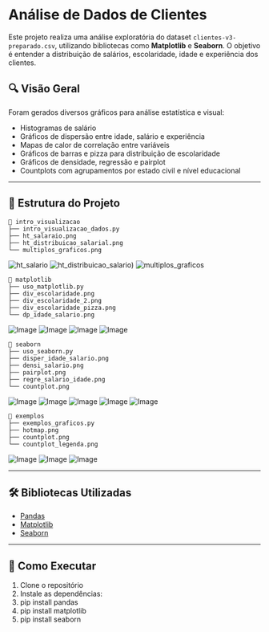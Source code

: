 # Análise de Dados de Clientes

Este projeto realiza uma análise exploratória do dataset `clientes-v3-preparado.csv`, utilizando bibliotecas como **Matplotlib** e **Seaborn**. O objetivo é entender a distribuição de salários, escolaridade, idade e experiência dos clientes.

## 🔍 Visão Geral

Foram gerados diversos gráficos para análise estatística e visual:

- Histogramas de salário
- Gráficos de dispersão entre idade, salário e experiência
- Mapas de calor de correlação entre variáveis
- Gráficos de barras e pizza para distribuição de escolaridade
- Gráficos de densidade, regressão e pairplot
- Countplots com agrupamentos por estado civil e nível educacional

---

## 📁 Estrutura do Projeto

<pre><code>📂 intro_visualizacao
├── intro_visualizacao_dados.py
├── ht_salaraio.png
├── ht_distribuicao_salarial.png
└── multiplos_graficos.png
</code></pre>

![ht_salario](https://github.com/user-attachments/assets/80292494-3553-473a-bba2-0e01ce4f35ae)
![ht_distribuicao_salario](https://github.com/user-attachments/assets/5e96e15d-bb81-48f8-8bac-c0085afe4557))
![multiplos_graficos](https://github.com/user-attachments/assets/2a7b490e-6b7b-4a02-bcb1-8dee8ad512d6)

<pre><code>📂 matplotlib
├── uso_matplotlib.py
├── div_escolaridade.png
├── div_escolaridade_2.png
├── div_escolaridade_pizza.png
└── dp_idade_salario.png
</code></pre>

![Image](https://github.com/user-attachments/assets/0ad08e7d-7402-47e6-81d8-5ec9d2f67559)
![Image](https://github.com/user-attachments/assets/8a0f58eb-54cf-4c7c-ae7e-bf317e9e175e)
![Image](https://github.com/user-attachments/assets/9e0b0c1d-d151-4353-a67c-f1ba52bad20d)
![Image](https://github.com/user-attachments/assets/164c93df-67c4-4e45-91eb-959cd6e25ca3)

<pre><code>📂 seaborn
├── uso_seaborn.py
├── disper_idade_salario.png
├── densi_salario.png
├── pairplot.png
├── regre_salario_idade.png
└── countplot.png
</code></pre>

![Image](https://github.com/user-attachments/assets/ae027ee0-bc71-4e71-9541-d25a0bd2ccec)
![Image](https://github.com/user-attachments/assets/fe8c7481-2f7e-49ad-acca-6784e11e807e)
![Image](https://github.com/user-attachments/assets/6f37ff4a-5962-4965-9dea-610893b04dd8)
![Image](https://github.com/user-attachments/assets/1159189c-44f8-4312-b04c-ff0ccb2c992c)
![Image](https://github.com/user-attachments/assets/a6ae6696-3f1a-4d39-85b0-eed4092827cb)

<pre><code>📂 exemplos
├── exemplos_graficos.py
├── hotmap.png
├── countplot.png
└── countplot_legenda.png
</code></pre>

![Image](https://github.com/user-attachments/assets/00d85b24-12d8-45a0-8391-a0a46ec18379)
![Image](https://github.com/user-attachments/assets/7441755a-f470-4754-b732-e4e42581fa7d)
![Image](https://github.com/user-attachments/assets/ddf830d5-c9d5-46e7-a49d-28d077cf2d84)

---

## 🛠️ Bibliotecas Utilizadas

- [Pandas](https://pandas.pydata.org/)
- [Matplotlib](https://matplotlib.org/)
- [Seaborn](https://seaborn.pydata.org/)

---

## 🚀 Como Executar

1. Clone o repositório
2. Instale as dependências:
3. pip install pandas
4. pip install matplotlib
5. pip install seaborn
